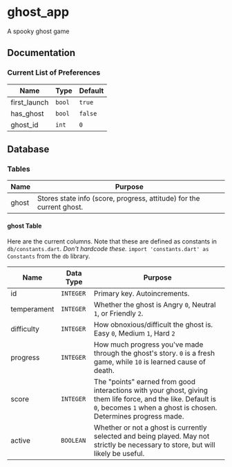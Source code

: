 # ghost_app

A spooky ghost game

## Documentation

### Current List of Preferences
| Name         | Type   | Default |
| ------------ | ------ | ------- |
| first_launch | `bool` | `true`  |
| has_ghost    | `bool` | `false` |
| ghost_id     | `int`  | `0`     |

## Database

### Tables
| Name        | Purpose                 |
| ----------- | ----------------------- |
| ghost       | Stores state info (score, progress, attitude) for the current ghost. |

#### ghost Table

Here are the current columns. Note that these are defined as constants in `db/constants.dart`. *Don't hardcode these.* `import 'constants.dart' as Constants` from the `db` library.

| Name        | Data Type | Purpose             |
| ----------- | --------- | ------------------- |
| id          | `INTEGER` | Primary key. Autoincrements. |
| temperament | `INTEGER` | Whether the ghost is Angry `0`, Neutral `1`, or Friendly `2`. |
| difficulty  | `INTEGER` | How obnoxious/difficult the ghost is. Easy `0`, Medium `1`, Hard `2` |
| progress    | `INTEGER` | How much progress you've made through the ghost's story. `0` is a fresh game, while `10` is learned cause of death. |
| score       | `INTEGER` | The "points" earned from good interactions with your ghost, giving them life force, and the like. Default is `0`, becomes `1` when a ghost is chosen. Determines progress made. |
| active      | `BOOLEAN` | Whether or not a ghost is currently selected and being played. May not strictly be necessary to store, but will likely be useful. |


